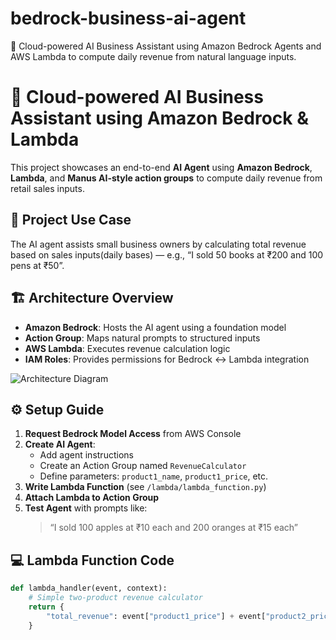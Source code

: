 # bedrock-business-ai-agent
  🧠 Cloud-powered AI Business Assistant using Amazon Bedrock Agents and AWS Lambda to compute daily revenue from natural language inputs.


# 🤖 Cloud-powered AI Business Assistant using Amazon Bedrock & Lambda

This project showcases an end-to-end **AI Agent** using **Amazon Bedrock**, **Lambda**, and **Manus AI-style action groups** to compute daily revenue from retail sales inputs.

## 📌 Project Use Case

The AI agent assists small business owners by calculating total revenue based on sales inputs(daily bases) — e.g., “I sold 50 books at ₹200 and 100 pens at ₹50”.

## 🏗️ Architecture Overview

- **Amazon Bedrock**: Hosts the AI agent using a foundation model
- **Action Group**: Maps natural prompts to structured inputs
- **AWS Lambda**: Executes revenue calculation logic
- **IAM Roles**: Provides permissions for Bedrock ↔ Lambda integration

![Architecture Diagram](docs/screenshots/architecture.png)

## ⚙️ Setup Guide

1. **Request Bedrock Model Access** from AWS Console
2. **Create AI Agent**:
   - Add agent instructions
   - Create an Action Group named `RevenueCalculator`
   - Define parameters: `product1_name`, `product1_price`, etc.
3. **Write Lambda Function** (see `/lambda/lambda_function.py`)
4. **Attach Lambda to Action Group**
5. **Test Agent** with prompts like:
   > “I sold 100 apples at ₹10 each and 200 oranges at ₹15 each”

## 💻 Lambda Function Code

```python
def lambda_handler(event, context):
    # Simple two-product revenue calculator
    return {
        "total_revenue": event["product1_price"] + event["product2_price"]
    }

